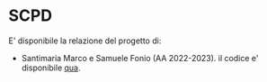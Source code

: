 # SCPD

E' disponibile la relazione del progetto di:
- Santimaria Marco e Samuele Fonio (AA 2022-2023). il codice e' disponibile [qua](https://github.com/alpha-unito/parallel-interior-point-solver).